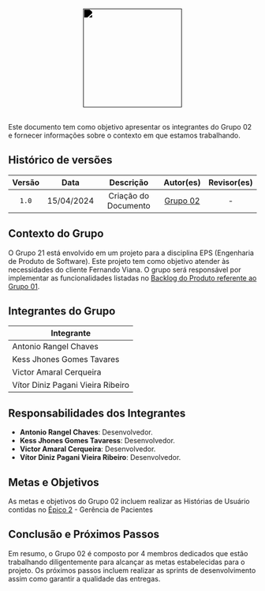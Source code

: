 <br/>

<div style="display: flex; flex-direction: column; justify-content: center; align-items:center;">
    <img src="https://dansousamelo.github.io/RQ_ISP/assets/ANALISE.png" width="200" height="200" style="filter: brightness(0%);"ss />
</div>

<br/>

Este documento tem como objetivo apresentar os integrantes do Grupo 02 e fornecer informações sobre o contexto em que estamos trabalhando.


## Histórico de versões

| Versão |    Data    |      Descrição       |                      Autor(es)                       | Revisor(es) |
| :----: | :--------: | :------------------: | :--------------------------------------------------: | :---------: |
| `1.0`  | 15/04/2024 | Criação do Documento | [Grupo 02](/grupos/grupo_02?id=integrantes-do-grupo) |      -      |

## Contexto do Grupo

O Grupo 21 está envolvido em um projeto para a disciplina EPS (Engenharia de Produto de Software). Este projeto tem como objetivo atender às necessidades do cliente Fernando Viana. O grupo será responsável por implementar as funcionalidades listadas no [Backlog do Produto referente ao Grupo 01](/docs/backlog/backlog.md).

## Integrantes do Grupo

| Integrante                          | 
| ----------------------------------- |
| Antonio Rangel Chaves              |
| Kess Jhones Gomes Tavares |
| Victor Amaral Cerqueira   |
| Vítor Diniz Pagani Vieira Ribeiro     |

## Responsabilidades dos Integrantes

- **Antonio Rangel Chaves**: Desenvolvedor.
- **Kess Jhones Gomes Tavaress**: Desenvolvedor.
- **Victor Amaral Cerqueira**: Desenvolvedor.
- **Vítor Diniz Pagani Vieira Ribeiro**: Desenvolvedor.

## Metas e Objetivos

As metas e objetivos do Grupo 02 incluem realizar as Histórias de Usuário contidas no [Épico 2](/backlog/backlog?id=Épicos) - Gerência de Pacientes

## Conclusão e Próximos Passos

Em resumo, o Grupo 02 é composto por 4 membros dedicados que estão trabalhando diligentemente para alcançar as metas estabelecidas para o projeto. Os próximos passos incluem realizar as sprints de desenvolvimento assim como garantir a qualidade das entregas.


